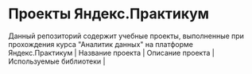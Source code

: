 # Проекты Яндекс.Практикум
Данный репозиторий содержит учебные проекты, выполненные при прохождения курса "Аналитик данных" на платформе Яндекс.Практикум
| Название проекта	| Описание проекта	| Используемые библиотеки |
